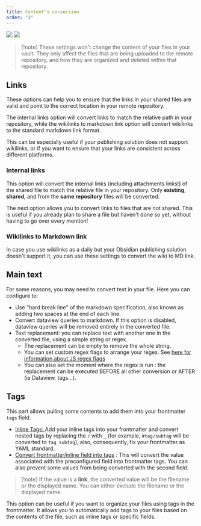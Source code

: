 ```yaml
---
title: Content's conversion
order: "3"
---
```


![](../../_assets/img/Content_part1.png)
![](../../_assets/img/Content_part2.png)

> [!note] These settings won't change the content of your files in your vault. They only affect the files that are being uploaded to the remote repository, and how they are organized and deleted within that repository.

## Links

These options can help you to ensure that the links in your shared files are valid and point to the correct location in your remote repository.

The internal links option will convert links to match the relative path in your repository, while the wikilinks to markdown link option will convert wikilinks to the standard markdown link format.

This can be especially useful if your publishing solution does not support wikilinks, or if you want to ensure that your links are consistent across different platforms.

### Internal links

This option will convert the internal links (including attachments links!) of the shared file to match the relative file in your repository. Only **existing**, **shared**, and from the **same repository** files will be converted.

The next option allows you to convert links to files that are not shared. This is useful if you already plan to share a file but haven't done so yet, without having to go over every mention!

### Wikilinks to Markdown link

In case you use wikilinks as a daily but your Obsidian publishing solution doesn't support it, you can use these settings to convert the wiki to MD link.

## Main text

For some reasons, you may need to convert text in your file. Here you can configure to:

- Use "hard break line" of the markdown specification, also known as adding two spaces at the end of each line.
- Convert dataview queries to markdown. If this option is disabled, dataview queries will be removed entirely in the converted file.
- Text replacement: you can replace text with another one in the converted file, using a simple string or regex.
  - The replacement can be empty to remove the whole string.
  - You can set custom regex flags to arrange your regex. See [here for information about JS regex flags](https://javascript.info/regexp-introduction#flags)
  - You can also set the moment where the regex is run : the replacement can be executed BEFORE all other conversion or AFTER (ie Dataview, tags…).

## Tags

This part allows pulling some contents to add them into your frontmatter `tags` field.

- <u>Inline Tags: </u> Add your inline tags into your frontmatter and convert nested tags by replacing the `/` with `_` (for example, `#tag/subtag` will be converted to `tag_subtag`), also, consequently, fix your frontmatter as YAML standard.
- <u>Convert frontmatter/inline field into tags</u> : This will convert the value associated with the preconfigured field into frontmatter tags. You can also prevent some values from being converted with the second field.

> [!note] If the value is a **link**, the converted value will be the filename or the displayed name. You can either exclude the filename or the displayed name.

This option can be useful if you want to organize your files using tags in the frontmatter. It allows you to automatically add tags to your files based on the contents of the file, such as inline tags or specific fields.
